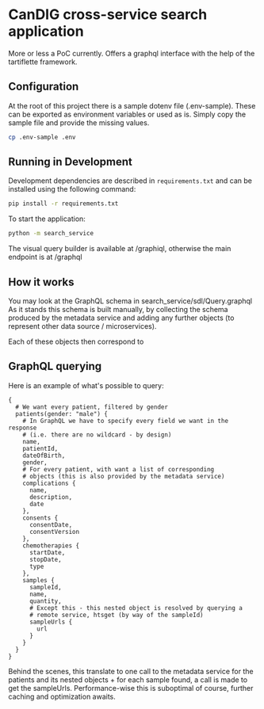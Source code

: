 # CanDIG cross-service search application

More or less a PoC currently. Offers a graphql interface with the help
of the tartiflette framework.

## Configuration

At the root of this project there is a sample dotenv file (.env-sample). These can be
exported as environment variables or used as is. Simply copy the sample file and
provide the missing values.

```bash
cp .env-sample .env
```

## Running in Development

Development dependencies are described in `requirements.txt` and can be
installed using the following command:

```bash
pip install -r requirements.txt
```

To start the application:

```bash
python -m search_service
```

The visual query builder is available at /graphiql, otherwise the main
endpoint is at /graphql

## How it works

You may look at the GraphQL schema in search_service/sdl/Query.graphql
As it stands this schema is built manually, by collecting the schema
produced by the metadata service and adding any further objects (to
represent other data source / microservices).

Each of these objects then correspond to 

## GraphQL querying

Here is an example of what's possible to query:

```
{
  # We want every patient, filtered by gender
  patients(gender: "male") {
    # In GraphQL we have to specify every field we want in the response
    # (i.e. there are no wildcard - by design)
    name,
    patientId,
    dateOfBirth,
    gender,
    # For every patient, with want a list of corresponding
    # objects (this is also provided by the metadata service)
    complications {
      name,
      description,
      date
    },
    consents {
      consentDate,
      consentVersion
    },
    chemotherapies {
      startDate,
      stopDate,
      type
    },
    samples {
      sampleId,
      name,
      quantity,
      # Except this - this nested object is resolved by querying a
      # remote service, htsget (by way of the sampleId)
      sampleUrls {
        url
      }
    }
  }
}
```

Behind the scenes, this translate to one call to the metadata service
for the patients and its nested objects + for each sample found, a
call is made to get the sampleUrls. Performance-wise this is suboptimal
of course, further caching and optimization awaits.
